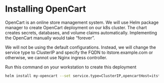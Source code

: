 # Installing OpenCart 

OpenCart is an online store management system. We will use Helm package manager to create OpenCart deployment on our k8s cluster. The chart creates
secrets, databases, and volume claims automatically. Implementing the OpenCart manually would take
“forever”.

We will not be using the default configurations. Instead, we will change the service type to ClusterIP and specify the FQDN to 
itstore.example.com or otherwise, we  cannot use Nginx ingress controller.

Run this command on your workstation to create this deployment

```bash
helm install my-opencart --set service.type=ClusterIP,opencartHost=itstore.example.com oci://registry-1.docker.io/bitnamicharts/opencart
```

